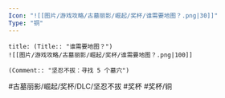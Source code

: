 ```yaml
---
Icon: "![[图片/游戏攻略/古墓丽影/崛起/奖杯/谁需要地图？.png|30]]"
Type: "铜"
---
```

```ad-common-bronze-trophy
title: (Title:: "谁需要地图？")
![[图片/游戏攻略/古墓丽影/崛起/奖杯/谁需要地图？.png|100]]

(Comment:: "坚忍不拔：寻找 5 个墓穴")
```

#古墓丽影/崛起/奖杯/DLC/坚忍不拔 #奖杯 #奖杯/铜
